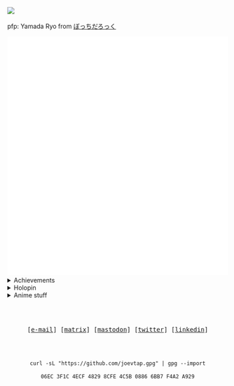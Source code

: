 <a href="https://www.codewars.com/users/joevtap"><img src="https://www.codewars.com/users/joevtap/badges/small"/></a>

pfp: Yamada Ryo from [ぼっちだろっく](https://bocchi.rocks/)

<img src="./metrics-main.svg"/>

<details>
    <summary>Achievements</summary>
    <img src="./metrics-achievements.svg"/>
</details>

<details>
    <summary>Holopin</summary>
    <img src="https://holopin.me/joevtap"/>
</details>

<details>
    <summary>Anime stuff</summary>
    <img src="./metrics-anilist.svg"/>
</details>


<div align="center">

<h2></h2><br>

<p align="center">
    <samp>
      [<a href="mailto:joelvitortorres@gmail.com">e-mail</a>]
      [<a href="https://matrix.to/#/@joevtap0:matrix.org">matrix</a>]
      [<a href="https://mastodon.social/@joevtap#">mastodon</a>]
      [<a href="https://twitter.com/joevtap">twitter</a>]
      [<a href="https://www.linkedin.com/in/joevtap/">linkedin</a>]
    </samp>
</p>

<h2></h2><br>

```
curl -sL "https://github.com/joevtap.gpg" | gpg --import
```

```console
06EC 3F1C 4ECF 4829 8CFE 4C5B 0886 6BB7 F4A2 A929
```
</div>
